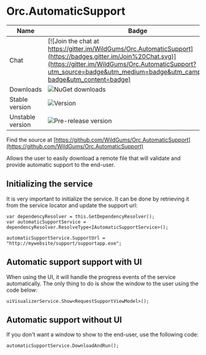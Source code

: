 Orc.AutomaticSupport
======================

Name|Badge
---|---
Chat|[![Join the chat at https://gitter.im/WildGums/Orc.AutomaticSupport](https://badges.gitter.im/Join%20Chat.svg)](https://gitter.im/WildGums/Orc.AutomaticSupport?utm_source=badge&utm_medium=badge&utm_campaign=pr-badge&utm_content=badge)
Downloads|![NuGet downloads](https://img.shields.io/nuget/dt/orc.automaticsupport.svg)
Stable version|![Version](https://img.shields.io/nuget/v/orc.automaticsupport.svg)
Unstable version|![Pre-release version](https://img.shields.io/nuget/vpre/orc.automaticsupport.svg)

Find the source at [https://github.com/WildGums/Orc.AutomaticSupport](https://github.com/WildGums/Orc.AutomaticSupport)

Allows the user to easily download a remote file that will validate and provide automatic support to the end-user.

## Initializing the service

It is very important to initialize the service. It can be done by retrieving it from the service locator and update the support url:

	var dependencyResolver = this.GetDependencyResolver();
	var automaticSupportService = dependencyResolver.ResolveType<IAutomaticSupportService>();

	automaticSupportService.SupportUrl = "http://mywebsite/support/supportapp.exe";

## Automatic support support with UI

When using the UI, it will handle the progress events of the service automatically. The only thing to do is show the window to the user using the code below:

	uiVisualizerService.Show<RequestSupportViewModel>();


## Automatic support without UI

If you don't want a window to show to the end-user, use the following code:

	automaticSupportService.DownloadAndRun();

